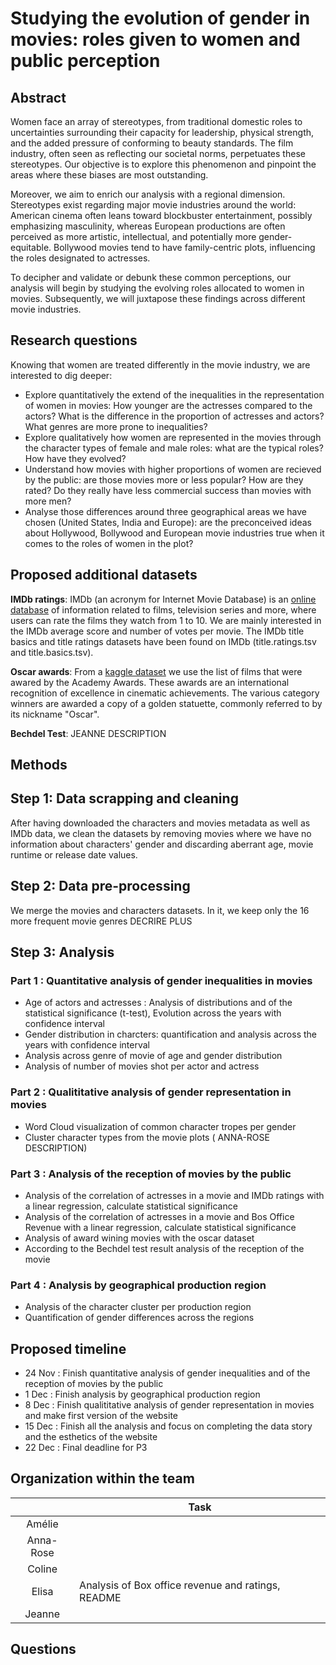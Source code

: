 # Studying the evolution of gender in movies: roles given to women and public perception

## Abstract

Women face an array of stereotypes, from traditional domestic roles to uncertainties surrounding their capacity for leadership, physical strength, and the added pressure of conforming to beauty standards. The film industry, often seen as reflecting our societal norms, perpetuates these stereotypes. Our objective is to explore this phenomenon and pinpoint the areas where these biases are most outstanding.

Moreover, we aim to enrich our analysis with a regional dimension. Stereotypes exist regarding major movie industries around the world: American cinema often leans toward blockbuster entertainment, possibly emphasizing masculinity, whereas European productions are often perceived as more artistic, intellectual, and potentially more gender-equitable. Bollywood movies tend to have family-centric plots, influencing the roles designated to actresses.

To decipher and validate or debunk these common perceptions, our analysis will begin by studying the evolving roles allocated to women in movies. Subsequently, we will juxtapose these findings across different movie industries.

## Research questions

Knowing that women are treated differently in the movie industry, we are interested to dig deeper:
- Explore quantitatively the extend of the inequalities in the representation of women in movies: How younger are the actresses compared to the actors? What is the difference in the proportion of actresses and actors? What genres are more prone to inequalities?
- Explore qualitatively how women are represented in the movies through the character types of female and male roles: what are the typical roles? How have they evolved?
- Understand how movies with higher proportions of women are recieved by the public: are those movies more or less popular? How are they rated? Do they really have less commercial success than movies with more men?
- Analyse those differences around three geographical areas we have chosen (United States, India and Europe): are the preconceived ideas about Hollywood, Bollywood and European movie industries true when it comes to the roles of women in the plot? 

## Proposed additional datasets 

**IMDb ratings**: IMDb (an acronym for Internet Movie Database) is an [online database](https://datasets.imdbws.com/) of information related to films, television series and more, where users can rate the films they watch from 1 to 10. We are mainly interested in the IMDb average score and number of votes per movie. The IMDb title basics and title ratings datasets have been found on IMDb (title.ratings.tsv and title.basics.tsv). 

**Oscar awards**: From a [kaggle dataset](https://www.kaggle.com/datasets/unanimad/the-oscar-award) we use the list of films that were awared by the Academy Awards. These awards are an international recognition of excellence in cinematic achievements. The various category winners are awarded a copy of a golden statuette, commonly referred to by its nickname "Oscar".

**Bechdel Test**: JEANNE DESCRIPTION

## Methods

## Step 1: Data scrapping and cleaning 
After having downloaded the characters and movies metadata as well as IMDb data, we clean the datasets by removing movies where we have no information about characters' gender and discarding aberrant age, movie runtime or release date values.

## Step 2: Data pre-processing
We merge the movies and characters datasets. In it, we keep only the 16 more frequent movie genres
DECRIRE PLUS

## Step 3: Analysis

### Part 1 : Quantitative analysis of gender inequalities in movies
- Age of actors and actresses : Analysis of distributions and of the statistical significance (t-test), Evolution across the years with confidence interval
- Gender distribution in charcters: quantification and analysis across the years with confidence interval
- Analysis across genre of movie of age and gender distribution
- Analysis of number of movies shot per actor and actress

### Part 2 : Qualititative analysis of gender representation in movies
- Word Cloud visualization of common character tropes per gender
- Cluster character types from the movie plots ( ANNA-ROSE DESCRIPTION)

### Part 3 : Analysis of the reception of movies by the public
- Analysis of the correlation of actresses in a movie and IMDb ratings with a linear regression, calculate statistical significance
- Analysis of the correlation of actresses in a movie and Bos Office Revenue with a linear regression, calculate statistical significance
- Analysis of award wining movies with the oscar dataset
- According to the Bechdel test result analysis of the reception of the movie

### Part 4 : Analysis by geographical production region
- Analysis of the character cluster per production region
- Quantification of gender differences across the regions


## Proposed timeline

- 24 Nov : Finish quantitative analysis of gender inequalities and of the reception of movies by the public
- 1 Dec : Finish analysis by geographical production region
- 8 Dec : Finish qualititative analysis of gender representation in movies and make first version of the website
- 15 Dec : Finish all the analysis and focus on completing the data story and the esthetics of the website
- 22 Dec : Final deadline for P3

## Organization within the team
| | Task |
| :---:|---|
| Amélie | |
| Anna-Rose | |
| Coline | |
| Elisa | Analysis of Box office revenue and ratings, README |
| Jeanne | |
## Questions
